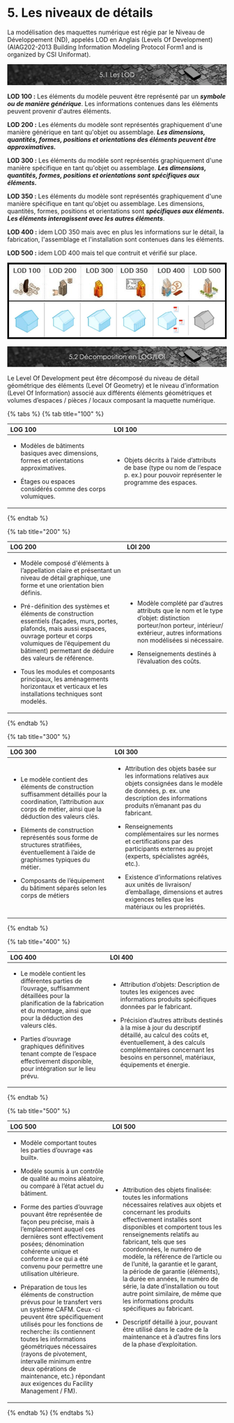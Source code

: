 # 5. Les niveaux de détails


La modélisation des maquettes numérique est régie par le Niveau de Développement \(ND\), appelés LOD en Anglais \(Levels Of Development\) \(AIAG202-2013 Building Information Modeling Protocol Form1 and is organized by CSI Uniformat\).

![](../.gitbook/assets/lod.png)

**LOD 100 :** Les éléments du modèle peuvent être représenté par un _**symbole ou de manière générique**_. Les informations contenues dans les éléments peuvent provenir d'autres éléments.

**LOD 200 :** Les éléments du modèle sont représentés graphiquement d'une manière générique en tant qu'objet ou assemblage. _**Les dimensions, quantités, formes, positions et orientations des éléments peuvent être approximatives.**_

**LOD 300 :** Les éléments du modèle sont représentés graphiquement d'une manière spécifique en tant qu'objet ou assemblage. _**Les dimensions, quantités, formes, positions et orientations sont spécifiques aux éléments.**_

**LOD 350 :** Les éléments du modèle sont représentés graphiquement d'une manière spécifique en tant qu'objet ou assemblage. Les dimensions, quantités, formes, positions et orientations sont _**spécifiques aux éléments. Les éléments interagissent avec les autres éléments**_.

**LOD 400 :** idem LOD 350 mais avec en plus les informations sur le détail, la fabrication, l'assemblage et l'installation sont contenues dans les éléments.

**LOD 500 :** idem LOD 400 mais tel que contruit et vérifié sur place.

![](../.gitbook/assets/lod-schema.png)

![](../.gitbook/assets/decompo-loilog.png)

Le Level Of Development peut être décomposé du niveau de détail géométrique des éléments \(Level Of Geometry\) et le niveau d’information \(Level Of Information\) associé aux différents éléments géométriques et volumes d’espaces / pièces / locaux composant la maquette numérique. 

{% tabs %}
{% tab title="100" %}
<table>
  <thead>
    <tr>
      <th style="text-align:left">LOG 100</th>
      <th style="text-align:left">LOI 100</th>
    </tr>
  </thead>
  <tbody>
    <tr>
      <td style="text-align:left">
        <p></p>
        <ul>
          <li>Mod&#xE8;les de b&#xE2;timents basiques avec dimensions, formes et orientations
            approximatives.</li>
        </ul>
        <p></p>
        <ul>
          <li>&#xC9;tages ou espaces consid&#xE9;r&#xE9;s comme des corps volumiques.</li>
        </ul>
      </td>
      <td style="text-align:left">
        <p></p>
        <ul>
          <li>Objets d&#xE9;crits &#xE0; l&#x2019;aide d&#x2019;attributs de base (type
            ou nom de l&#x2019;espace p. ex.) pour pouvoir repr&#xE9;senter le programme
            des espaces.</li>
        </ul>
      </td>
    </tr>
  </tbody>
</table>
{% endtab %}

{% tab title="200" %}
<table>
  <thead>
    <tr>
      <th style="text-align:left">LOG 200</th>
      <th style="text-align:left">LOI 200</th>
    </tr>
  </thead>
  <tbody>
    <tr>
      <td style="text-align:left">
        <p></p>
        <ul>
          <li>Mod&#xE8;le compos&#xE9; d&apos;&#xE9;l&#xE9;ments &#xE0; l&#x2019;appellation
            claire et pr&#xE9;sentant un niveau de d&#xE9;tail graphique, une forme
            et une orientation bien d&#xE9;finis.</li>
        </ul>
        <p></p>
        <ul>
          <li>Pr&#xE9;-d&#xE9;finition des syst&#xE8;mes et &#xE9;l&#xE9;ments de construction
            essentiels (fa&#xE7;ades, murs, portes, plafonds, mais aussi espaces, ouvrage
            porteur et corps volumiques de l&#x2019;&#xE9;quipement du b&#xE2;timent)
            permettant de d&#xE9;duire des valeurs de r&#xE9;f&#xE9;rence.</li>
        </ul>
        <p></p>
        <ul>
          <li>Tous les modules et composants principaux, les am&#xE9;nagements horizontaux
            et verticaux et les installations techniques sont model&#xE9;s.</li>
        </ul>
      </td>
      <td style="text-align:left">
        <p></p>
        <ul>
          <li>Mod&#xE8;le compl&#xE9;t&#xE9; par d&#x2019;autres attributs que le nom
            et le type d&#x2019;objet: distinction porteur/non porteur, int&#xE9;rieur/
            ext&#xE9;rieur, autres informations non mod&#xE9;lis&#xE9;es si n&#xE9;cessaire.</li>
        </ul>
        <p></p>
        <ul>
          <li>Renseignements destin&#xE9;s &#xE0; l&#x2019;&#xE9;valuation des co&#xFB;ts.</li>
        </ul>
      </td>
    </tr>
  </tbody>
</table>
{% endtab %}

{% tab title="300" %}
<table>
  <thead>
    <tr>
      <th style="text-align:left">LOG 300</th>
      <th style="text-align:left">LOI 300</th>
    </tr>
  </thead>
  <tbody>
    <tr>
      <td style="text-align:left">
        <ul>
          <li>Le mod&#xE8;le contient des &#xE9;l&#xE9;ments de construction suffisamment
            d&#xE9;taill&#xE9;s pour la coordination, l&#x2019;attribution aux corps
            de m&#xE9;tier, ainsi que la d&#xE9;duction des valeurs cl&#xE9;s.</li>
        </ul>
        <p></p>
        <ul>
          <li>El&#xE9;ments de construction repr&#xE9;sent&#xE9;s sous forme de structures
            stratifi&#xE9;es, &#xE9;ventuellement &#xE0; l&#x2019;aide de graphismes
            typiques du m&#xE9;tier.</li>
        </ul>
        <p></p>
        <ul>
          <li>Composants de l&#x2019;&#xE9;quipement du b&#xE2;timent s&#xE9;par&#xE9;s
            selon les corps de m&#xE9;tiers</li>
        </ul>
      </td>
      <td style="text-align:left">
        <ul>
          <li>Attribution des objets bas&#xE9;e sur les informations relatives aux objets
            consign&#xE9;es dans le mod&#xE8;le de donn&#xE9;es, p. ex. une description
            des informations produits n&#x2019;&#xE9;manant pas du fabricant.</li>
        </ul>
        <p></p>
        <ul>
          <li>Renseignements compl&#xE9;mentaires sur les normes et certifications par
            des participants externes au projet (experts, sp&#xE9;cialistes agr&#xE9;&#xE9;s,
            etc.).</li>
        </ul>
        <p></p>
        <ul>
          <li>Existence d&#x2019;informations relatives aux unit&#xE9;s de livraison/
            d&#x2019;emballage, dimensions et autres exigences telles que les mat&#xE9;riaux
            ou les propri&#xE9;t&#xE9;s.</li>
        </ul>
      </td>
    </tr>
  </tbody>
</table>
{% endtab %}

{% tab title="400" %}
<table>
  <thead>
    <tr>
      <th style="text-align:left">LOG 400</th>
      <th style="text-align:left">LOI 400</th>
    </tr>
  </thead>
  <tbody>
    <tr>
      <td style="text-align:left">
        <ul>
          <li>Le mod&#xE8;le contient les diff&#xE9;rentes parties de l&#x2019;ouvrage,
            suffisamment d&#xE9;taill&#xE9;es pour la planification de la fabrication
            et du montage, ainsi que pour la d&#xE9;duction des valeurs cl&#xE9;s.</li>
        </ul>
        <p></p>
        <ul>
          <li>Parties d&#x2019;ouvrage graphiques d&#xE9;finitives tenant compte de
            l&#x2019;espace effectivement disponible, pour int&#xE9;gration sur le
            lieu pr&#xE9;vu.</li>
        </ul>
      </td>
      <td style="text-align:left">
        <ul>
          <li>Attribution d&#x2019;objets: Description de toutes les exigences avec
            informations produits sp&#xE9;cifiques donn&#xE9;es par le fabricant.</li>
        </ul>
        <p></p>
        <ul>
          <li>Pr&#xE9;cision d&#x2019;autres attributs destin&#xE9;s &#xE0; la mise
            &#xE0; jour du descriptif d&#xE9;taill&#xE9;, au calcul des co&#xFB;ts
            et, &#xE9;ventuellement, &#xE0; des calculs compl&#xE9;mentaires concernant
            les besoins en personnel, mat&#xE9;riaux, &#xE9;quipements et &#xE9;nergie.</li>
        </ul>
      </td>
    </tr>
  </tbody>
</table>
{% endtab %}

{% tab title="500" %}
<table>
  <thead>
    <tr>
      <th style="text-align:left">LOG 500</th>
      <th style="text-align:left">LOI 500</th>
    </tr>
  </thead>
  <tbody>
    <tr>
      <td style="text-align:left">
        <ul>
          <li>Mod&#xE8;le comportant toutes les parties d&#x2019;ouvrage &#xAB;as built&#xBB;.</li>
        </ul>
        <p></p>
        <ul>
          <li>Mod&#xE8;le soumis &#xE0; un contr&#xF4;le de qualit&#xE9; au moins al&#xE9;atoire,
            ou compar&#xE9; &#xE0; l&#x2019;&#xE9;tat actuel du b&#xE2;timent.</li>
        </ul>
        <p></p>
        <ul>
          <li>Forme des parties d&#x2019;ouvrage pouvant &#xEA;tre repr&#xE9;sent&#xE9;e
            de fa&#xE7;on peu pr&#xE9;cise, mais &#xE0; l&#x2019;emplacement auquel
            ces derni&#xE8;res sont effectivement pos&#xE9;es; d&#xE9;nomination coh&#xE9;rente
            unique et conforme &#xE0; ce qui a &#xE9;t&#xE9; convenu pour permettre
            une utilisation ult&#xE9;rieure.</li>
        </ul>
        <p></p>
        <ul>
          <li>Pr&#xE9;paration de tous les &#xE9;l&#xE9;ments de construction pr&#xE9;vus
            pour le transfert vers un syst&#xE8;me CAFM. Ceux-ci peuvent &#xEA;tre
            sp&#xE9;cifiquement utilis&#xE9;s pour les fonctions de recherche: ils
            contiennent toutes les informations g&#xE9;om&#xE9;triques n&#xE9;cessaires
            (rayons de pivotement, intervalle minimum entre deux op&#xE9;rations de
            maintenance, etc.) r&#xE9;pondant aux exigences du Facility Management
            / FM).</li>
        </ul>
      </td>
      <td style="text-align:left">
        <ul>
          <li>Attribution des objets finalis&#xE9;e: toutes les informations n&#xE9;cessaires
            relatives aux objets et concernant les produits effectivement install&#xE9;s
            sont disponibles et comportent tous les renseignements relatifs au fabricant,
            tels que ses coordonn&#xE9;es, le num&#xE9;ro de mod&#xE8;le, la r&#xE9;f&#xE9;rence
            de l&#x2019;article ou de l&#x2019;unit&#xE9;, la garantie et le garant,
            la p&#xE9;riode de garantie (&#xE9;l&#xE9;ments), la dur&#xE9;e en ann&#xE9;es,
            le num&#xE9;ro de s&#xE9;rie, la date d&#x2019;installation ou tout autre
            point similaire, de m&#xEA;me que les informations produits sp&#xE9;cifiques
            au fabricant.</li>
        </ul>
        <p></p>
        <ul>
          <li>Descriptif d&#xE9;taill&#xE9; &#xE0; jour, pouvant &#xEA;tre utilis&#xE9;
            dans le cadre de la maintenance et &#xE0; d&#x2019;autres fins lors de
            la phase d&#x2019;exploitation.</li>
        </ul>
      </td>
    </tr>
  </tbody>
</table>
{% endtab %}
{% endtabs %}

